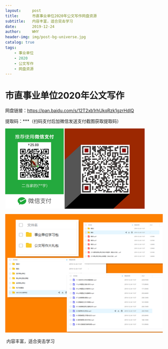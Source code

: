 ```yaml
---
layout:     post
title:      市直事业单位2020年公文写作网盘资源
subtitle:   内容丰富，适合突击学习
date:       2019-12-24
author:     WHY
header-img: img/post-bg-universe.jpg
catalog: true
tags:
    - 事业单位
    - 2020
    - 公文写作
    - 网盘资源
---
```


# 市直事业单位2020年公文写作
网盘链接：<https://pan.baidu.com/s/12T2xb1rhUkqRzk1gzrHdlQ>

提取码：***（扫码支付后加微信发送支付截图获取提取码）

<img src="https://github.com/ErDangJia0/ErDangJia0.github.io/blob/master/img/%E4%BA%8B%E4%B8%9A%E5%8D%95%E4%BD%8D%E8%80%83%E8%AF%95/%E6%94%B6%E6%AC%BE%E7%A0%81.jpg?raw=true" style="zoom:25%;" />               <img src="https://github.com/ErDangJia0/ErDangJia0.github.io/blob/master/img/%E4%BA%8B%E4%B8%9A%E5%8D%95%E4%BD%8D%E8%80%83%E8%AF%95/%E5%BE%AE%E4%BF%A1%E5%90%8D%E7%89%87.jpg?raw=true" style="zoom: 50%;" />



<img src="https://github.com/ErDangJia0/ErDangJia0.github.io/blob/master/img/%E4%BA%8B%E4%B8%9A%E5%8D%95%E4%BD%8D%E8%80%83%E8%AF%95/1_%E5%89%AF%E6%9C%AC.png?raw=true" style="zoom:50%;" />

​                                                                  内容丰富，适合突击学习